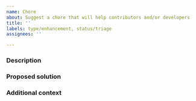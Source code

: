```yaml
---
name: Chore
about: Suggest a chore that will help contributors and/or developers
title: ''
labels: type/enhancement, status/triage
assignees: ''

---
```


### Description
<!-- A concise description of why this chore matters, who will enjoy it and how. -->

### Proposed solution
<!-- A clear and concise description of how do you think the chore should be implemented. -->

### Additional context
<!-- Add any other context or screenshots about the chore that may help. -->
